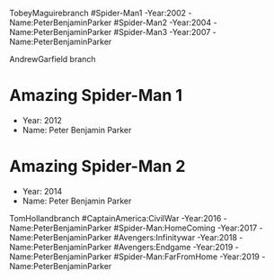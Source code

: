 TobeyMaguirebranch 
#Spider-Man1 
-Year:2002 
-Name:PeterBenjaminParker
#Spider-Man2 
-Year:2004 
-Name:PeterBenjaminParker 
#Spider-Man3 
-Year:2007 
-Name:PeterBenjaminParker

AndrewGarfield branch 
# Amazing Spider-Man 1 
- Year: 2012 
- Name: Peter Benjamin Parker 
# Amazing Spider-Man 2 
- Year: 2014 
- Name: Peter Benjamin Parker

TomHollandbranch
#CaptainAmerica:CivilWar
-Year:2016
-Name:PeterBenjaminParker
#Spider-Man:HomeComing
-Year:2017
-Name:PeterBenjaminParker
#Avengers:Infinitywar
-Year:2018
-Name:PeterBenjaminParker
#Avengers:Endgame
-Year:2019
-Name:PeterBenjaminParker
#Spider-Man:FarFromHome
-Year:2019
-Name:PeterBenjaminParker


